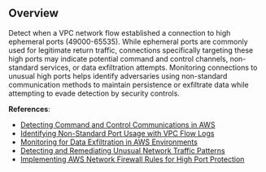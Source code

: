 ## Overview

Detect when a VPC network flow established a connection to high ephemeral ports (49000-65535). While ephemeral ports are commonly used for legitimate return traffic, connections specifically targeting these high ports may indicate potential command and control channels, non-standard services, or data exfiltration attempts. Monitoring connections to unusual high ports helps identify adversaries using non-standard communication methods to maintain persistence or exfiltrate data while attempting to evade detection by security controls.

**References**:
- [Detecting Command and Control Communications in AWS](https://aws.amazon.com/blogs/security/how-to-detect-suspicious-network-activity-using-amazon-guardduty/)
- [Identifying Non-Standard Port Usage with VPC Flow Logs](https://aws.amazon.com/blogs/security/how-to-analyze-vpc-flow-logs-with-amazon-security-lake-query-federation/)
- [Monitoring for Data Exfiltration in AWS Environments](https://aws.amazon.com/blogs/security/how-to-protect-your-aws-resources-from-ransomware/)
- [Detecting and Remediating Unusual Network Traffic Patterns](https://aws.amazon.com/blogs/security/automating-amazon-guardduty-remediations-aws-security-hub-custom-actions/)
- [Implementing AWS Network Firewall Rules for High Port Protection](https://aws.amazon.com/blogs/networking-and-content-delivery/deployment-models-for-aws-network-firewall-with-vpc-routing-enhancements/)